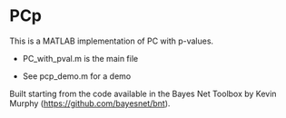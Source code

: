 # PCp

This is a MATLAB implementation of PC with p-values.

- PC_with_pval.m is the main file

- See pcp_demo.m for a demo

Built starting from the code available in the Bayes Net Toolbox by Kevin Murphy (https://github.com/bayesnet/bnt).
